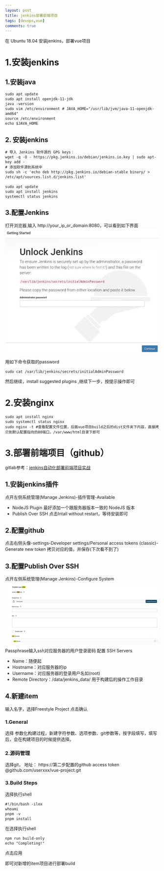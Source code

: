 ```yaml
---
layout: post
title: jenkins部署前端项目
tags: [devops,vue]
comments: true
---
```

在 Ubuntu 18.04 安装jenkins，部署vue项目

# 1.安装jenkins
## 1.安装java
~~~
sudo apt update
sudo apt install openjdk-11-jdk
java -version
sudo vim /etc/environment # JAVA_HOME="/usr/lib/jvm/java-11-openjdk-amd64"
source /etc/environment
echo $JAVA_HOME
~~~
## 2. 安装jenkins
~~~
# 导入 Jenkins 软件源的 GPG keys：
wget -q -O - https://pkg.jenkins.io/debian/jenkins.io.key | sudo apt-key add -
# 添加软件源到系统中
sudo sh -c 'echo deb http://pkg.jenkins.io/debian-stable binary/ > /etc/apt/sources.list.d/jenkins.list'

sudo apt update
sudo apt install jenkins
systemctl status jenkins
~~~
## 3.配置Jenkins
打开浏览器,输入 http://your_ip_or_domain:8080，可以看到如下界面
![Crepe](../assets/img/2022-08-08-jenkins/getting-started.png)

用如下命令获取的password
~~~
sudo cat /var/lib/jenkins/secrets/initialAdminPassword
~~~
然后继续，install suggested plugins ,继续下一步，按提示操作即可

# 2.安装nginx

~~~
sudo apt install nginx
sudo systemctl status nginx
sudo nginx -t #查看配置文件位置，后面vue项目build之后的dist文件夹下内容，直接拷贝到默认配置指向的80端口，/var/www/html目录下即可
~~~

# 3.部署前端项目（github）
gitlab参考：[jenkins自动化部署前端项目实战](https://myweico.github.io/blog/2021/01/09/Jenkins%E8%87%AA%E5%8A%A8%E5%8C%96%E9%83%A8%E7%BD%B2%E5%89%8D%E7%AB%AF%E9%A1%B9%E7%9B%AE%E5%AE%9E%E6%88%98/)
## 1.安装jenkins插件
点开左侧系统管理(Manage Jenkins)-插件管理-Available
* NodeJS Plugin 最好添加一个跟服务器版本一致的 NodeJS 版本
* Publish Over SSH 
点击Intall without restart，等待安装即可
## 2.配置github
点击右侧头像-settings-Developer settings/Personal access tokens (classic)-Generate new token 拷贝对应的值，并保存(下次看不到了)
## 3.配置Publish Over SSH 
点开左侧系统管理(Manage Jenkins)-Configure System
![Crepe](../assets/img/2022-08-08-jenkins/ssh.png)

Passphrase输入ssh对应服务器的用户登录密码
配置 SSH Servers
* Name：随便起
* Hostname：对应服务器的ip 
* Username：对应服务器的登录用户名如(root)
* Remote Directory：/data/jenkins_data/ 用于构建后的操作工作目录

## 4.新建item
输入名字，选择Freestyle Project 点击确认
### 1.General
选择 参数化构建过程，新建字符参数、选项参数、git参数等，按字段填写，填写后，会在构建项目的时候提供选择。
### 2.源码管理
选择git， 地址：
https://第二步配置的github access token @github.com/userxxx/vue-project.git

### 3.Build Steps
选择执行shell
~~~
#!/bin/bash -ilex 
whoami
pnpm -v
pnpm install
~~~
在选择执行shell
~~~
npm run build-only
echo "Completing!"
~~~

点击应用

即可对新增的item项目进行部署build
